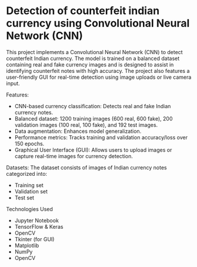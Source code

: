 # Detection of counterfeit indian currency using Convolutional Neural Network (CNN)

This project implements a Convolutional Neural Network (CNN) to detect counterfeit Indian currency. The model is trained on a balanced dataset containing real and fake currency images and is designed to assist in identifying counterfeit notes with high accuracy. The project also features a user-friendly GUI for real-time detection using image uploads or live camera input.

Features:
- CNN-based currency classification: Detects real and fake Indian currency notes.
- Balanced dataset: 1200 training images (600 real, 600 fake), 200 validation images (100 real, 100 fake), and 192 test images.
- Data augmentation: Enhances model generalization.
- Performance metrics: Tracks training and validation accuracy/loss over 150 epochs.
- Graphical User Interface (GUI): Allows users to upload images or capture real-time images for currency detection.

Datasets:
The dataset consists of images of Indian currency notes categorized into:
- Training set
- Validation set
- Test set

Technologies Used
- Jupyter Notebook
- TensorFlow & Keras
- OpenCV
- Tkinter (for GUI)
- Matplotlib
- NumPy
- OpenCV

